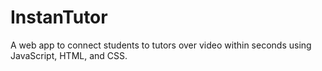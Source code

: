 # InstanTutor
A web app to connect students to tutors over video within seconds using JavaScript, HTML, and CSS.
